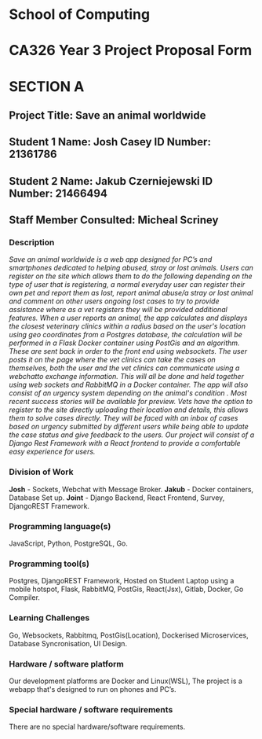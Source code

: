 # School of Computing
# CA326 Year 3 Project Proposal Form
# SECTION A
## Project Title: Save an animal worldwide
## Student 1 Name: Josh Casey   ID Number: 21361786
## Student 2 Name: Jakub Czerniejewski  ID Number: 21466494
## Staff Member Consulted: Micheal Scriney
### Description
*Save an animal worldwide is a web app designed for PC’s and smartphones
dedicated to helping abused, stray or lost animals. Users can register on
the site which allows
them to do the following depending on the type of user that is registering, a normal everyday user can register their own pet and report them as
lost, report animal abuse/a stray or lost animal and comment on other users
ongoing lost cases
to try to provide assistance where as a vet registers they will be provided additional features.
When a user reports an animal, the app calculates and displays the closest
veterinary clinics within a radius based on the user's location using geo
coordinates from a
Postgres database, the calculation will be performed in a Flask Docker
container using PostGis and an algorithm. These are sent back in order to
the front end using
websockets. The user posts it on the page where the vet clinics can take the
cases on themselves, both the user and the vet clinics can communicate using
a webchatto
exchange information.
This will all be done and held together using web sockets and RabbitMQ in a
Docker container. The app will also consist of an urgency system depending
on the animal's
condition . Most recent success stories will be available for preview. Vets
have the option to register to the site directly uploading their location
and details, this
allows them to solve cases directly. They will be faced with an inbox of
cases based on urgency submitted by different users while being able to
update the case status
and give feedback to the users.
Our project will consist of a Django Rest Framework with a React frontend to
provide a comfortable easy experience for users.*

### Division of Work
**Josh**  - Sockets, Webchat with Message Broker.
**Jakub** - Docker containers, Database Set up.
**Joint** - Django Backend, React Frontend, Survey, DjangoREST Framework.

### Programming language(s)
JavaScript, Python, PostgreSQL, Go.

### Programming tool(s)
Postgres, DjangoREST Framework, Hosted on Student Laptop using a mobile
hotspot, Flask, RabbitMQ, PostGis, React(Jsx), Gitlab, Docker, Go Compiler.

### Learning Challenges
Go, Websockets, Rabbitmq, PostGis(Location), Dockerised Microservices,
Database Syncronisation, UI Design.

### Hardware / software platform
Our development platforms are Docker and Linux(WSL), The project is a webapp
that's designed to run on phones and PC’s.

### Special hardware / software requirements
There are no special hardware/software requirements.
